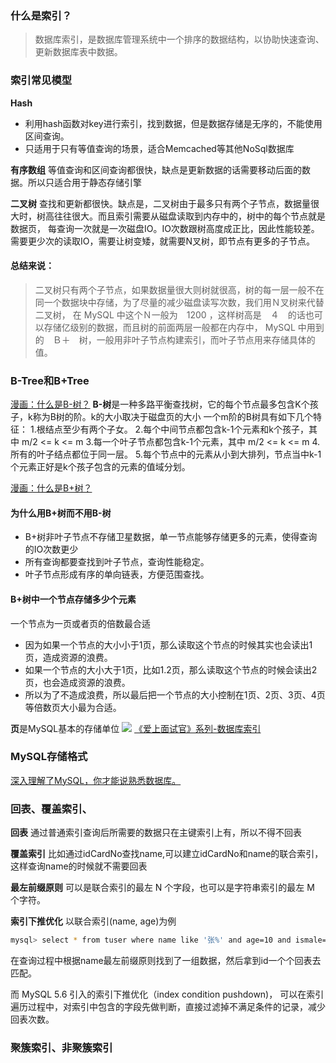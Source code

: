 
### 什么是索引？
> 数据库索引，是数据库管理系统中一个排序的数据结构，以协助快速查询、更新数据库表中数据。

### 索引常见模型
**Hash**
- 利用hash函数对key进行索引，找到数据，但是数据存储是无序的，不能使用区间查询。
- 只适用于只有等值查询的场景，适合Memcached等其他NoSql数据库

**有序数组**
等值查询和区间查询都很快，缺点是更新数据的话需要移动后面的数据。所以只适合用于静态存储引擎

**二叉树**
查找和更新都很快。缺点是，二叉树由于最多只有两个子节点，数据量很大时，树高往往很大。而且索引需要从磁盘读取到内存中的，树中的每个节点就是数据页，
每查询一次就是一次磁盘IO。IO次数跟树高度成正比，因此性能较差。
需要更少次的读取IO，需要让树变矮，就需要N叉树，即节点有更多的子节点。

#### 总结来说：
> 二叉树只有两个子节点，如果数据量很大则树就很高，树的每一层一般不在同一个数据块中存储，为了尽量的减少磁盘读写次数，我们用Ｎ叉树来代替二叉树，
在 MySQL 中这个Ｎ一般为　1200 ，这样树高是　４　的话也可以存储亿级别的数据，而且树的前面两层一般都在内存中， MySQL 中用到的　Ｂ＋　树，一般用非叶子节点构建索引，而叶子节点用来存储具体的值。


### B-Tree和B+Tree
[漫画：什么是B-树？](https://zhuanlan.zhihu.com/p/54084335)
**B-树**是一种多路平衡查找树，它的每个节点最多包含K个孩子，k称为B树的阶。k的大小取决于磁盘页的大小
一个m阶的B树具有如下几个特征：
1.根结点至少有两个子女。
2.每个中间节点都包含k-1个元素和k个孩子，其中 m/2 <= k <= m
3.每一个叶子节点都包含k-1个元素，其中 m/2 <= k <= m
4.所有的叶子结点都位于同一层。
5.每个节点中的元素从小到大排列，节点当中k-1个元素正好是k个孩子包含的元素的值域分划。

[漫画：什么是B+树？](https://zhuanlan.zhihu.com/p/54102723)

#### 为什么用B+树而不用B-树
- B+树非叶子节点不存储卫星数据，单一节点能够存储更多的元素，使得查询的IO次数更少
- 所有查询都要查找到叶子节点，查询性能稳定。
- 叶子节点形成有序的单向链表，方便范围查找。

#### B+树中一个节点存储多少个元素
一个节点为一页或者页的倍数最合适
- 因为如果一个节点的大小小于1页，那么读取这个节点的时候其实也会读出1页，造成资源的浪费。
- 如果一个节点的大小大于1页，比如1.2页，那么读取这个节点的时候会读出2页，也会造成资源的浪费。
- 所以为了不造成浪费，所以最后把一个节点的大小控制在1页、2页、3页、4页等倍数页大小最为合适。

**页**是MySQL基本的存储单位
![](https://mmbiz.qpic.cn/mmbiz_jpg/uChmeeX1FpwUFWcYd1A97ia8Fde0dgBM8USmoGPaPHG3OGFRbAricpEvvnp6jXXhL9JW2Y4vzNHViaNXkgqvSzPXg/640?wx_fmt=jpeg&tp=webp&wxfrom=5&wx_lazy=1&wx_co=1)
[《爱上面试官》系列-数据库索引](https://mp.weixin.qq.com/s/_9rDde9wRYoZeh07EASNQQ)
### MySQL存储格式
[深入理解了MySQL，你才能说熟悉数据库。](https://zhuanlan.zhihu.com/p/66352669)

### 回表、覆盖索引、
**回表**
通过普通索引查询后所需要的数据只在主键索引上有，所以不得不回表

**覆盖索引**
比如通过idCardNo查找name,可以建立idCardNo和name的联合索引，这样查询name的时候就不需要回表

**最左前缀原则**
可以是联合索引的最左 N 个字段，也可以是字符串索引的最左 M 个字符。

**索引下推优化**
以联合索引(name, age)为例
```bash
mysql> select * from tuser where name like '张%' and age=10 and ismale=1;
```
在查询过程中根据name最左前缀原则找到了一组数据，然后拿到id一个个回表去匹配。

而 MySQL 5.6 引入的索引下推优化（index condition pushdown)， 可以在索引遍历过程中，对索引中包含的字段先做判断，直接过滤掉不满足条件的记录，减少回表次数。

### 聚簇索引、非聚簇索引
